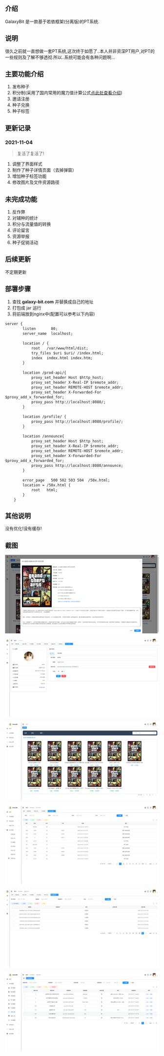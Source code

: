 ## 介绍

GalaxyBit 是一款基于若依框架(分离版)的PT系统.

## 说明

很久之前就一直想做一套PT系统,这次终于如愿了..本人并非资深PT用户,对PT的一些规则及了解不够透彻.所以..系统可能会有各种问题啊...

## 主要功能介绍

1. 发布种子
2. 积分制(采用了国内常用的魔力值计算公式[点此处查看介绍](https://www.sohu.com/a/342448586_100173319))
3. 邀请注册
4. 种子兑换
5. 种子标签

## 更新记录

### 2021-11-04

> 复活了复活了!

1. 调整了界面样式
2. 制作了种子详情页面（去掉弹窗）
3. 增加种子标签功能
4. 修改图片及文件资源路径

## 未完成功能

1. 反作弊
2. 对辅种的统计
3. 积分与流量值的转换
4. 评论留言
5. 资源举报
6. 种子促销活动

## 后续更新

不定期更新

## 部署步骤

1. 查找 **galaxy-bit.com** 并替换成自己的地址
2. 打包成 jar 运行
3. 将前端放到nginx中(配置可以参考以下内容)

```
server {
        listen       80;
        server_name  localhost;

		location / {
            root   /var/www/html/dist;
			try_files $uri $uri/ /index.html;
            index  index.html index.htm;
        }
		
		location /prod-api/{
			proxy_set_header Host $http_host;
			proxy_set_header X-Real-IP $remote_addr;
			proxy_set_header REMOTE-HOST $remote_addr;
			proxy_set_header X-Forwarded-For $proxy_add_x_forwarded_for;
			proxy_pass http://localhost:8080/;
		}

		location /profile/ {
		    proxy_pass http://localhost:8080/profile/; 
		}

		location /announce{
			proxy_set_header Host $http_host;
			proxy_set_header X-Real-IP $remote_addr;
			proxy_set_header REMOTE-HOST $remote_addr;
			proxy_set_header X-Forwarded-For $proxy_add_x_forwarded_for;
			proxy_pass http://localhost:8080/announce;
		}

        error_page   500 502 503 504  /50x.html;
        location = /50x.html {
            root   html;
        }
    }

```

## 其他说明

没有优化!没有缓存!

## 截图
![资源详情](screenshots/1.png)

![个人中心](screenshots/2.png)

![资源列表](screenshots/3.jpeg)

![积分明细](screenshots/4.jpeg)

![邀请码](screenshots/5.jpeg)

![参数配置](screenshots/6.png)